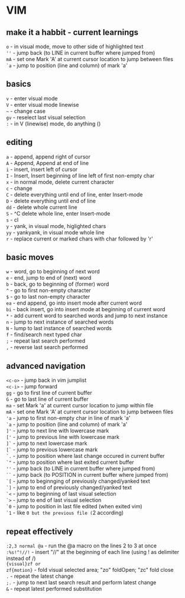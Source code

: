 # VIM 
## make it a habbit - current learnings
<code>o</code>   - in visual mode, move to other side of highlighted text<br>
<code>''</code>  - jump back (to LINE in current buffer where jumped from)<br>
<code>mA</code>  - set one Mark 'A' at current cursor location to jump between files<br>
<code>\`a</code>  - jump to position (line and column) of mark 'a' <br>

## basics 
<code>v</code>   - enter visual mode<br>
<code>V</code>   - enter visual mode linewise<br>
<code>~</code>   - change case <br>
<code>gv</code>  - reselect last visual selection<br>
<code>:</code>   - in V (linewise) mode, do anything ()<br>

## editing
<code>a</code>   - append, append right of cursor<br>
<code>A</code>   - Append, Append at end of line<br>
<code>i</code>   - insert, insert left of cursor<br>
<code>I</code>   - Insert, Insert beginning of line left of first non-empty char<br>
<code>x</code>   - in normal mode, delete current character<br>
<code>c</code>   - change <br>
<code>C</code>   - delete everything until end of line, enter Insert-mode<br>
<code>D</code>   - delete everything until end of line<br>
<code>dd</code>  - delete whole current line<br>
<code>S</code>   - ^C delete whole line, enter Insert-mode <br>
<code>s</code>   - cl<br>
<code>y</code>   - yank, in visual mode, higlighted chars<br>
<code>yy</code>  - yankyank, in visual mode whole line<br>
<code>r</code>   - replace current or marked chars with char followed by 'r'<br>


## basic moves
<code>w</code>   - word, go to beginning of next word<br>
<code>e</code>   - end, jump to end of (next) word<br>
<code>b</code>   - back, go to beginning of (former) word<br>
<code>^</code>   - go to first non-empty character<br>
<code>$</code>   - go to last non-empty character<br>
<code>ea</code>  - end append, go into insert mode after current word<br>
<code>bi</code>  - back insert, go into insert mode at beginning of current word<br>
<code>*</code>   - add current word to searched words and jump to next instance<br>
<code>n</code>   - jump to next instance of searched words<br>
<code>N</code>   - lump to last instance of searched words<br>
<code>f</code>   - find/search next typed char<br>
<code>;</code>   - repeat last search performed <br>
<code>,</code>   - reverse last search performed<br>

## advanced navigation
<code>\<c-o\></code> - jump back in vim jumplist <br>
<code>\<c-i\></code> - jump forward <br>
<code>gg</code>  - go to first line of current buffer<br>
<code>G</code>  - go to last line of current buffer<br>
<code>ma</code>  - set Mark 'a' at current cursor location to jump within file<br>
<code>mA</code>  - set one Mark 'A' at current cursor location to jump between files<br>
<code>'a</code>  - jump to first non-empty char in line of mark 'a' <br>
<code>\`a</code>  - jump to position (line and column) of mark 'a' <br>
<code>]'</code>  - jump to next line with lowercase mark<br>
<code>['</code>  - jump to previous line with lowercase mark<br>
<code>]\`</code>  - jump to next  lowercase mark<br>
<code>[\`</code>  - jump to previous lowercase mark<br>
<code>\`.</code>  - jump to position where last change occured in current buffer<br>
<code>\`"</code>  - jump to position where last exited current buffer<br>
<code>''</code>  - jump back (to LINE in current buffer where jumped from)<br>
<code>\`\`</code>  - jump back (to POSITION in current buffer where jumped from)<br>
<code>\`[</code>  - jump to beginnging of previously changed/yanked text<br>
<code>\`]</code>  - jump to end of previously changed/yanked text<br>
<code>\`<</code>  - jump to beginning of last visual selection<br>
<code>\`></code>  - jump to end of last visual selection<br>
<code>\`0</code>  - jump to position in last file edited (when exited vim)<br>
<code>\`1</code>  - like `0 but the previous file (`2 according)<br>

## repeat effectively
<code>:2,3 normal @a</code>  - run the @a macro on the lines 2 to 3 at once <br>
<code>:%s!^!//!</code> -  insert "//" at the beginning of each line (using ! as delimiter instead of /)<br>
<code>{visual}zf or zf{motion}</code> - fold visual selected area; "zo" foldOpen; "zc" fold close <br>
<code>.</code>   - repeat the latest change<br>
<code>;.</code>  - jump to next last search result and perform latest change  <br>
<code>&</code>   - repeat latest performed substitution <br>
